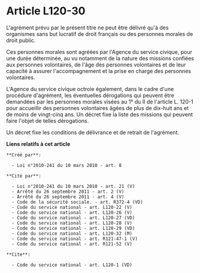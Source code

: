 # Article L120-30

L'agrément prévu par le présent titre ne peut être délivré qu'à des organismes sans but lucratif de droit français ou des
personnes morales de droit public. 

Ces personnes morales sont agréées par l'Agence du service civique, pour une durée déterminée, au vu notamment de la nature
des missions confiées aux personnes volontaires, de l'âge des personnes volontaires et de leur capacité à assurer
l'accompagnement et la prise en charge des personnes volontaires.

L'Agence du service civique octroie également, dans le cadre d'une procédure d'agrément, les éventuelles dérogations qui
peuvent être demandées par les personnes morales visées au 1° du II de l'article L. 120-1 pour accueillir des personnes
volontaires âgées de plus de dix-huit ans et de moins de vingt-cinq ans. Un décret fixe la liste des missions qui peuvent
faire l'objet de telles dérogations. 

Un décret fixe les conditions de délivrance et de retrait de l'agrément.

**Liens relatifs à cet article**

	**Créé par**:

	  - Loi n°2010-241 du 10 mars 2010 - art. 8

	**Cité par**:

	  - Loi n°2010-241 du 10 mars 2010 - art. 21 (V)
	  - Arrêté du 26 septembre 2011 - art. 2 (V)
	  - Arrêté du 26 septembre 2011 - art. 4 (V)
	  - Code de la sécurité sociale. - art. R372-4 (VD)
	  - Code du service national - art. L120-22 (V)
	  - Code du service national - art. L120-26 (V)
	  - Code du service national - art. L120-27 (VD)
	  - Code du service national - art. L120-28 (V)
	  - Code du service national - art. L120-29 (VD)
	  - Code du service national - art. L120-32 (M)
	  - Code du service national - art. R121-47-1 (V)
	  - Code du service national - art. R121-52 (V)

	**Cite**:

	  - Code du service national - art. L120-1 (VD)
